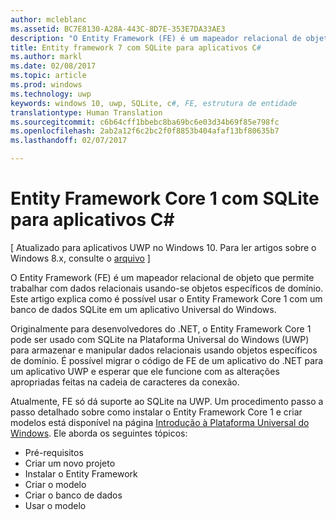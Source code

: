 ```yaml
---
author: mcleblanc
ms.assetid: BC7E8130-A28A-443C-8D7E-353E7DA33AE3
description: "O Entity Framework (FE) é um mapeador relacional de objeto que permite trabalhar com dados relacionais usando-se objetos específicos de domínio."
title: Entity framework 7 com SQLite para aplicativos C#
ms.author: markl
ms.date: 02/08/2017
ms.topic: article
ms.prod: windows
ms.technology: uwp
keywords: windows 10, uwp, SQLite, c#, FE, estrutura de entidade
translationtype: Human Translation
ms.sourcegitcommit: c6b64cff1bbebc8ba69bc6e03d34b69f85e798fc
ms.openlocfilehash: 2ab2a12f6c2bc2f0f8853b404afaf13bf80635b7
ms.lasthandoff: 02/07/2017

---
```


# <a name="entity-framework-core-1-with-sqlite-for-c-apps"></a>Entity Framework Core 1 com SQLite para aplicativos C#

\[ Atualizado para aplicativos UWP no Windows 10. Para ler artigos sobre o Windows 8.x, consulte o [arquivo](http://go.microsoft.com/fwlink/p/?linkid=619132) \]

O Entity Framework (FE) é um mapeador relacional de objeto que permite trabalhar com dados relacionais usando-se objetos específicos de domínio. Este artigo explica como é possível usar o Entity Framework Core 1 com um banco de dados SQLite em um aplicativo Universal do Windows.

Originalmente para desenvolvedores do .NET, o Entity Framework Core 1 pode ser usado com SQLite na Plataforma Universal do Windows (UWP) para armazenar e manipular dados relacionais usando objetos específicos de domínio. É possível migrar o código de FE de um aplicativo do .NET para um aplicativo UWP e esperar que ele funcione com as alterações apropriadas feitas na cadeia de caracteres da conexão.

Atualmente, FE só dá suporte ao SQLite na UWP. Um procedimento passo a passo detalhado sobre como instalar o Entity Framework Core 1 e criar modelos está disponível na página [Introdução à Plataforma Universal do Windows](http://go.microsoft.com/fwlink/p/?LinkId=735013). Ele aborda os seguintes tópicos:

-   Pré-requisitos
-   Criar um novo projeto
-   Instalar o Entity Framework
-   Criar o modelo
-   Criar o banco de dados
-   Usar o modelo

